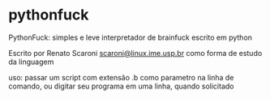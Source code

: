 pythonfuck
==========
 PythonFuck: simples e leve interpretador de brainfuck escrito em python


 Escrito por Renato Scaroni <scaroni@linux.ime.usp.br> como forma de estudo da linguagem          

 uso: passar um script com extensão .b como parametro na linha de     
 comando, ou digitar seu programa em uma linha, quando solicitado
